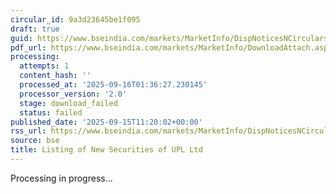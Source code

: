 ```yaml
---
circular_id: 9a3d23645be1f095
draft: true
guid: https://www.bseindia.com/markets/MarketInfo/DispNoticesNCirculars.aspx?Noticeid={D7D83595-3AED-4CEC-AE67-CA5F752EDEED}&noticeno=20250915-25&dt=09/15/2025&icount=25&totcount=81&flag=0
pdf_url: https://www.bseindia.com/markets/MarketInfo/DownloadAttach.aspx?id=20250915-25&attachedId=
processing:
  attempts: 1
  content_hash: ''
  processed_at: '2025-09-16T01:36:27.230145'
  processor_version: '2.0'
  stage: download_failed
  status: failed
published_date: '2025-09-15T11:20:02+00:00'
rss_url: https://www.bseindia.com/markets/MarketInfo/DispNoticesNCirculars.aspx?Noticeid={D7D83595-3AED-4CEC-AE67-CA5F752EDEED}&noticeno=20250915-25&dt=09/15/2025&icount=25&totcount=81&flag=0
source: bse
title: Listing of New Securities of UPL Ltd
---
```


Processing in progress...